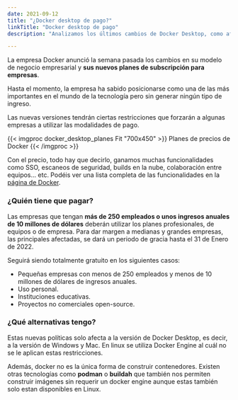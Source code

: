 ```yaml
---
date: 2021-09-12
title: "¿Docker desktop de pago?"
linkTitle: "Docker desktop de pago"
description: "Analizamos los últimos cambios de Docker Desktop, como afectarán al usuario y las posibles alternativas."

---
```


La empresa Docker anunció la semana pasada los cambios en su modelo de negocio empresarial y **sus nuevos planes de subscripción para empresas**.

Hasta el momento, la empresa ha sabido posicionarse como una de las más importantes en el mundo de la tecnología pero sin generar ningún tipo de ingreso. 

Las nuevas versiones tendrán ciertas restricciones que forzarán a algunas empresas a utilizar las modalidades de pago.

{{< imgproc docker_desktop_planes Fit "700x450" >}}
Planes de precios de Docker
{{< /imgproc >}}

Con el precio, todo hay que decirlo, ganamos muchas funcionalidades como SSO, escaneos de seguridad, builds en la nube, colaboración entre equipos... etc. Podéis ver una lista completa de las funcionalidades en la [página de Docker](https://www.docker.com/pricing).

### ¿Quién tiene que pagar?
Las empresas que tengan **más de 250 empleados o unos ingresos anuales de 10 millones de dólares** deberán utilizar los planes profesionales, de equipos o de empresa. Para dar margen a medianas y grandes empresas, las principales afectadas, se dará un periodo de gracia hasta el 31 de Enero de 2022.

Seguirá siendo totalmente gratuito en los siguientes casos:

* Pequeñas empresas con menos de 250 empleados y menos de 10 millones de dólares de ingresos anuales.
* Uso personal.
* Instituciones educativas.
* Proyectos no comerciales open-source.


### ¿Qué alternativas tengo?
Estas nuevas políticas solo afecta a la versión de Docker Desktop, es decir, a la versión de Windows y Mac. En linux se utiliza Docker Engine al cuál no se le aplican estas restricciones.

Además, docker no es la única forma de construir contenedores. Existen otras tecnologías como **podman** o **buildah** que también nos permiten construir imágenes sin requerir un docker engine aunque estas también solo estan disponibles en Linux.
